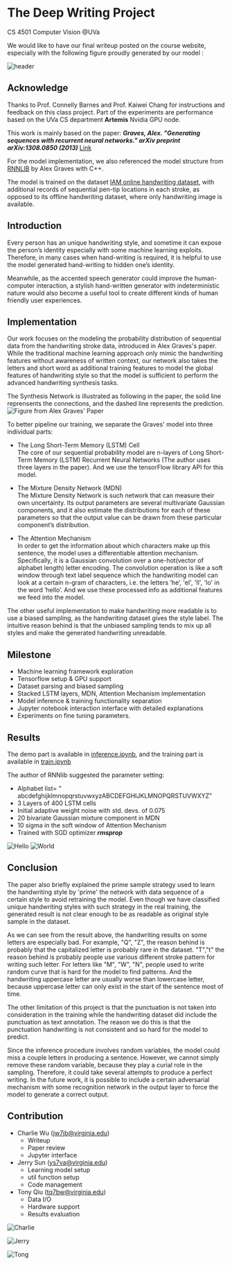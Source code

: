 # The Deep Writing Project
CS 4501 Computer Vision @UVa

We would like to have our final writeup posted on the course website, especially with the following figure proudly generated by our model :

![header](./img/example.png)

Acknowledge
-----------
Thanks to Prof. Connelly Barnes and Prof. Kaiwei Chang for instructions and feedback on this class project. Part of the experiments are performance based on the UVa CS department **Artemis** Nvidia GPU node.

This work is mainly based on the paper: ***Graves, Alex. "Generating sequences with recurrent neural networks." arXiv preprint arXiv:1308.0850 (2013)*** [Link](https://arxiv.org/pdf/1308.0850.pdf) 

For the model implementation, we also referenced the model structure from [RNNLIB](https://sourceforge.net/projects/rnnl/) by Alex Graves with C++. 

The  model is trained on the dataset  [IAM online handwriting dataset](http://www.fki.inf.unibe.ch/databases/iam-on-line-handwriting-database), with additional records of sequential pen-tip locations in each stroke, as opposed to its offline handwriting dataset, where only handwriting image is available.

Introduction
-----------------------
Every person has an unique handwriting style, and sometime it can expose the person’s identity especially with some machine learning exploits. Therefore, in many cases when hand-writing is required, it is helpful to use the model generated hand-writing to hidden one’s identity.

Meanwhile, as the accented speech generator could improve the human-computer interaction, a stylish hand-written generator with indeterministic nature would also become a useful tool to create different kinds of human friendly user experiences.

Implementation
--------------
Our work focuses on the modeling the probability distribution of sequential data from the handwriting stroke data, introduced in Alex Graves's paper. While the traditional machine learning approach only mimic the handwriting features without awareness of written context, our network also takes the letters and short word as additional training features to model the global features of handwriting style so that the model is sufficient to perform the advanced handwriting synthesis tasks. 

The Synthesis Network is illustrated as following in the paper, the solid line reprensents the connections, and the dashed line represents the prediction.
![Figure from Alex Graves' Paper](./img/architecture.png)

To better pipeline our training, we separate the Graves' model into three individual parts:

- The Long Short-Term Memory (LSTM) Cell  
The core of our sequential probability model are n-layers of Long Short-Term Memory (LSTM) Recurrent Neural Networks (The author uses three layers in the paper). And we use the tensorFlow library API for this model.  

- The Mixture Density Network (MDN)  
The Mixture Density Network is such network that can measure their own uncertainty. Its output parameters are several multivariate Gaussian components, and it also estimate the distributions for each of these parameters so that the output value can be drawn from these particular component’s distribution.

- The Attention Mechanism    
In order to get the information about which characters make up this sentence, the model uses a differentiable attention mechanism. Specifically, it is a Gaussian convolution over a one-hot(vector of alphabet length) letter encoding. The convolution operation is like a soft window through text label sequence which the handwriting model can look at a certain n-gram of characters, i.e. the letters ‘he’, 'el', 'll', 'lo' in the word ‘hello’. And we use these processed info as additional features we feed into the model.

The other useful implementation to make handwriting more readable is to use a biased sampling, as the handwriting dataset gives the style label. The intuitive reason behind is that the unbiased sampling tends to mix up all styles and make the generated handwriting unreadable. 


Milestone
---------
- Machine learning framework exploration
- Tensorflow setup & GPU support
- Dataset parsing and biased sampling
- Stacked LSTM layers, MDN, Attention Mechanism implementation
- Model inference & training functionality separation
- Jupyter notebook interaction interface with detailed explanations
- Experiments on fine tuning parameters. 

Results
-------
The demo part is available in [inference.ipynb](), and the training part is available in [train.ipynb]()

The author of RNNlib suggested the parameter setting:

- Alphabet  list= " abcdefghijklmnopqrstuvwxyzABCDEFGHIJKLMNOPQRSTUVWXYZ"
- 3 Layers of 400 LSTM cells
- Initial adaptive weight noise with std. devs. of 0.075
- 20 bivariate Gaussian mixture component in MDN
- 10 sigma in the soft window of Attention Mechanism 
- Trained with SGD optimizer ***rmsprop*** 

<!-- Besides using the parameter above, we also trained the model with different several different parameter settings.  -->
 ![Hello](./img/hello.png)
 ![World](./img/world.png)
 
 
Conclusion
----------
The paper also briefly explained the prime sample strategy used to learn the handwriting style by 'prime' the network with data sequence of a certain style to avoid retraining the model. Even though we have classified unique handwriting styles with such strategy in the real training, the generated result is not clear enough to be as readable as original style sample in the dataset.

As we can see from the result above, the handwriting results on some letters are especially bad. For example, "Q", "Z", the reason behind is probably that the capitalized letter is  probably rare in the dataset. "T","t" the reason behind is probably people use various different stroke pattern for writing such letter. For letters like "M", "W", "N", people used to write random curve that is hard for the model to find patterns. And the handwriting uppercase letter are usually worse than lowercase letter,  because uppercase letter can only exist in the start of the sentence most of time. 

The other limitation of this project is that the punctuation is not taken into consideration in the training while the handwriting dataset did include the punctuation as text annotation. The reason we do this is that the punctuation handwriting is not consistent and so hard for the model to predict.

Since the inference procedure involves random variables, the model could miss a couple letters in producing a sentence. However, we cannot simply remove these random variable, because they play a curial role in the sampling. Therefore, it could take several attempts to produce a perfect writing. In the future work, it is possible to include a certain adversarial  mechanism with some recognition network in the output layer to force the model to generate a correct output.

Contribution
------------
- Charlie Wu ([jw7jb@virginia.edu](mailto:jw7jb@virginia.edu))
  - Writeup
  - Paper review
  - Jupyter interface 
- Jerry Sun ([ys7va@virginia.edu](mailto:ys7va@virginia.edu))
  - Learning model setup
  - util function setup
  - Code management 
- Tony Qiu ([tq7bw@virginia.edu](mailto:tq7bw@virginia.edu))
   - Data I/O
   - Hardware support
   - Results evaluation
 
 ![Charlie](./img/charlie.png)

![Jerry](./img/jerry.png)

![Tong](./img/tony.png)
